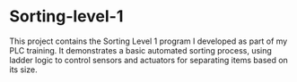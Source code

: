 # Sorting-level-1
This project contains the Sorting Level 1 program I developed as part of my PLC training. It demonstrates a basic automated sorting process, using ladder logic to control sensors and actuators for separating items based on its size.
